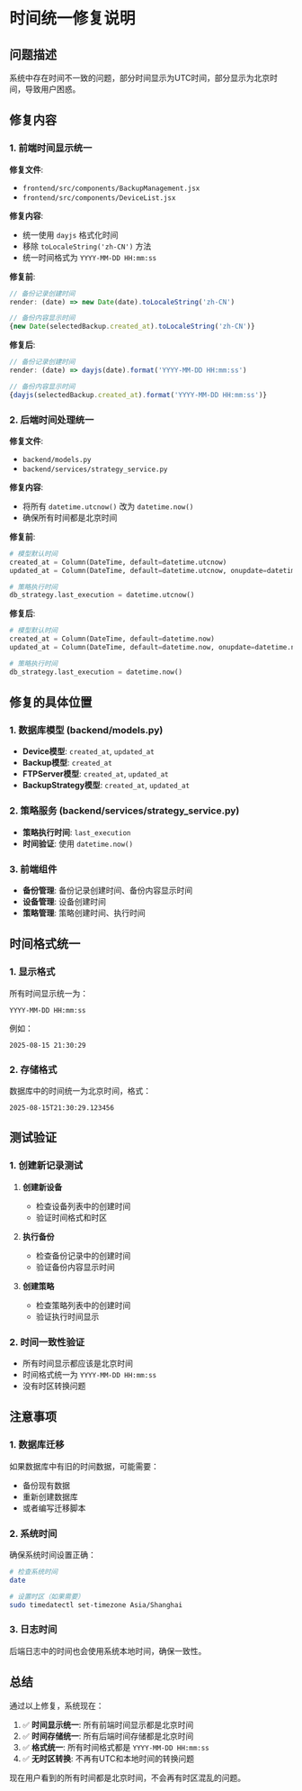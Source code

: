 # 时间统一修复说明

## 问题描述

系统中存在时间不一致的问题，部分时间显示为UTC时间，部分显示为北京时间，导致用户困惑。

## 修复内容

### 1. 前端时间显示统一

**修复文件**: 
- `frontend/src/components/BackupManagement.jsx`
- `frontend/src/components/DeviceList.jsx`

**修复内容**:
- 统一使用 `dayjs` 格式化时间
- 移除 `toLocaleString('zh-CN')` 方法
- 统一时间格式为 `YYYY-MM-DD HH:mm:ss`

**修复前**:
```javascript
// 备份记录创建时间
render: (date) => new Date(date).toLocaleString('zh-CN')

// 备份内容显示时间
{new Date(selectedBackup.created_at).toLocaleString('zh-CN')}
```

**修复后**:
```javascript
// 备份记录创建时间
render: (date) => dayjs(date).format('YYYY-MM-DD HH:mm:ss')

// 备份内容显示时间
{dayjs(selectedBackup.created_at).format('YYYY-MM-DD HH:mm:ss')}
```

### 2. 后端时间处理统一

**修复文件**: 
- `backend/models.py`
- `backend/services/strategy_service.py`

**修复内容**:
- 将所有 `datetime.utcnow()` 改为 `datetime.now()`
- 确保所有时间都是北京时间

**修复前**:
```python
# 模型默认时间
created_at = Column(DateTime, default=datetime.utcnow)
updated_at = Column(DateTime, default=datetime.utcnow, onupdate=datetime.utcnow)

# 策略执行时间
db_strategy.last_execution = datetime.utcnow()
```

**修复后**:
```python
# 模型默认时间
created_at = Column(DateTime, default=datetime.now)
updated_at = Column(DateTime, default=datetime.now, onupdate=datetime.now)

# 策略执行时间
db_strategy.last_execution = datetime.now()
```

## 修复的具体位置

### 1. 数据库模型 (backend/models.py)

- **Device模型**: `created_at`, `updated_at`
- **Backup模型**: `created_at`
- **FTPServer模型**: `created_at`, `updated_at`
- **BackupStrategy模型**: `created_at`, `updated_at`

### 2. 策略服务 (backend/services/strategy_service.py)

- **策略执行时间**: `last_execution`
- **时间验证**: 使用 `datetime.now()`

### 3. 前端组件

- **备份管理**: 备份记录创建时间、备份内容显示时间
- **设备管理**: 设备创建时间
- **策略管理**: 策略创建时间、执行时间

## 时间格式统一

### 1. 显示格式

所有时间显示统一为：
```
YYYY-MM-DD HH:mm:ss
```

例如：
```
2025-08-15 21:30:29
```

### 2. 存储格式

数据库中的时间统一为北京时间，格式：
```
2025-08-15T21:30:29.123456
```

## 测试验证

### 1. 创建新记录测试

1. **创建新设备**
   - 检查设备列表中的创建时间
   - 验证时间格式和时区

2. **执行备份**
   - 检查备份记录中的创建时间
   - 验证备份内容显示时间

3. **创建策略**
   - 检查策略列表中的创建时间
   - 验证执行时间显示

### 2. 时间一致性验证

- 所有时间显示都应该是北京时间
- 时间格式统一为 `YYYY-MM-DD HH:mm:ss`
- 没有时区转换问题

## 注意事项

### 1. 数据库迁移

如果数据库中有旧的时间数据，可能需要：
- 备份现有数据
- 重新创建数据库
- 或者编写迁移脚本

### 2. 系统时间

确保系统时间设置正确：
```bash
# 检查系统时间
date

# 设置时区（如果需要）
sudo timedatectl set-timezone Asia/Shanghai
```

### 3. 日志时间

后端日志中的时间也会使用系统本地时间，确保一致性。

## 总结

通过以上修复，系统现在：

1. ✅ **时间显示统一**: 所有前端时间显示都是北京时间
2. ✅ **时间存储统一**: 所有后端时间存储都是北京时间
3. ✅ **格式统一**: 所有时间格式都是 `YYYY-MM-DD HH:mm:ss`
4. ✅ **无时区转换**: 不再有UTC和本地时间的转换问题

现在用户看到的所有时间都是北京时间，不会再有时区混乱的问题。

